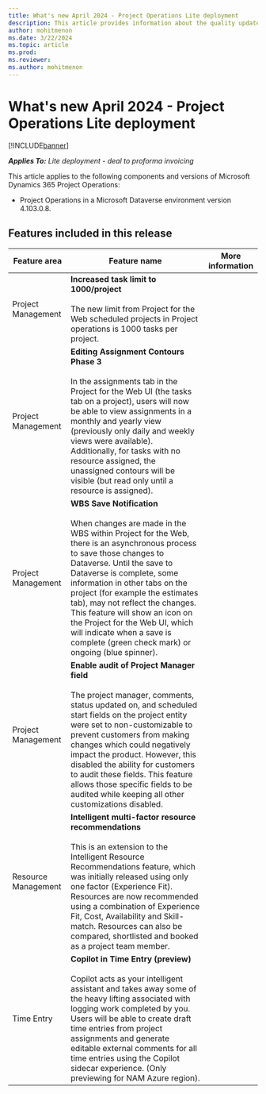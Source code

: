 ```yaml
---
title: What's new April 2024 - Project Operations Lite deployment
description: This article provides information about the quality updates that are available in the April 2024 release of Microsoft Dynamics 365 Project Operations Lite deployment.
author: mohitmenon
ms.date: 3/22/2024
ms.topic: article
ms.prod:
ms.reviewer: 
ms.author: mohitmenon
---
```


# What's new April 2024 - Project Operations Lite deployment

[!INCLUDE[banner](../../includes/banner.md)]

_**Applies To:** Lite deployment - deal to proforma invoicing_

This article applies to the following components and versions of Microsoft Dynamics 365 Project Operations:

- Project Operations in a Microsoft Dataverse environment version 4.103.0.8.

## Features included in this release

| **Feature area** | **Feature name** | **More information** |
| --- | --- | --- |
| Project Management |**Increased task limit to 1000/project** <br><br> The new limit from Project for the Web scheduled projects in Project operations is 1000 tasks per project.| | [Project and task limitations](../../project-management/project-and-task-limitations.md)|
| Project Management |**Editing Assignment Contours Phase 3** <br><br> In the assignments tab in the Project for the Web UI (the tasks tab on a project), users will now be able to view assignments in a monthly and yearly view (previously only daily and weekly views were available). Additionally, for tasks with no resource assigned, the unassigned contours will be visible (but read only until a resource is assigned).| | |
| Project Management |**WBS Save Notification** <br><br> When changes are made in the WBS within Project for the Web, there is an asynchronous process to save those changes to Dataverse. Until the save to Dataverse is complete, some information in other tabs on the project (for example the estimates tab), may not reflect the changes. This feature will show an icon on the Project for the Web UI, which will indicate when a save is complete (green check mark) or ongoing (blue spinner).| | |
| Project Management |**Enable audit of Project Manager field** <br><br> The project manager, comments, status updated on, and scheduled start fields on the project entity were set to non-customizable to prevent customers from making changes which could negatively impact the product. However, this disabled the ability for customers to audit these fields. This feature allows those specific fields to be audited while keeping all other customizations disabled.| | |
| Resource Management |**Intelligent multi-factor resource recommendations** <br><br> This is an extension to the Intelligent Resource Recommendations feature, which was initially released using only one factor (Experience Fit). Resources are now recommended using a combination of Experience Fit, Cost, Availability and Skill-match. Resources can also be compared, shortlisted and booked as a project team member.| | |
| Time Entry |**Copilot in Time Entry (preview)** <br><br> Copilot acts as your intelligent assistant and takes away some of the heavy lifting associated with logging work completed by you. Users will be able to create draft time entries from project assignments and generate editable external comments for all time entries using the Copilot sidecar experience. (Only previewing for NAM Azure region).| | |
